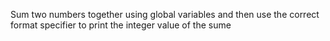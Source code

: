 Sum two numbers together using global variables and then use the correct format specifier to print the integer value of the sume
